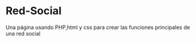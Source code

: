 # Red-Social
Una página usando PHP,html y css para crear las funciones principales de una red social
